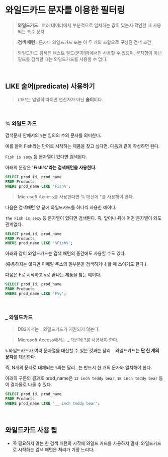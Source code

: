 # 와일드카드 문자를 이용한 필터링

> **와일드카드** : 여러 데이터에서 부분적으로 일치하는 값이 있는지 확인할 때 사용되는 특수 문자

> **검색 패턴** : 문자나 와일드카드 또는 이 두 개의 조합으로 구성된 검색 조건

> 와일드카드 검색은 텍스트 필드(문자열)에서만 사용할 수 있으며, 문자형이 아닌 필드를 검색할 때는 와일드카드를 사용할 수 없다.

<br>

## LIKE 술어(predicate) 사용하기

> `LIKE`는 엄밀히 따지면 연산자가 아닌 **술어**이다.

<br>

### % 와일드 카드

검색문자 안에서의 `%`는 임의의 수의 문자를 의미한다.

예를 들어 Fish라는 단어로 시작하는 제품을 찾고 싶다면, 다음과 같이 작성하면 된다.

`Fish is sexy` 등 문자열이 있다면 검색된다.

아래의 문장은 **'Fish%'라는 검색패턴을 사용한다.**

```sql
SELECT prod_id, prod_name
FROM Products
WHERE prod_name LIKE 'Fish%';
```

> Microsoft Access를 사용한다면 % 대신에 \*를 사용해야 한다.

다음은 검색패턴 양 끝에 와일드카드를 하나씩 사용한 예이다.

`The Fish is sexy` 등 문자열이 있다면 검색된다. 즉, 앞이나 뒤에 어떤 문자열이 와도 관계없다.

```sql
SELECT prod_id, prod_name
FROM Products
WHERE prod_name LIKE '%Fish%';
```

아래와 같이 와일드카드는 검색 패턴의 중간에도 사용할 수도 있다.

(유용하지는 않지만 이메일 주소의 일부분을 검색하거나 할 때 쓰이기도 한다.)

다음은 F로 시작하고 y로 끝나는 제품을 찾는 예이다.

```sql
SELECT prod_id, prod_name
FROM Products
WHERE prod_name LIKE 'F%y';
```

<br>

### \_ 와일드카드

> DB2에서는 \_ 와일드카드가 지원되지 않는다.

> Microsoft Access에서는 \_ 대신에 ?를 사용해야 한다.

`%` 와일드카드가 여러 문자열을 대신할 수 있는 것과는 달리 `_` 와일드카드는 **단 한 개의 문자**를 대신한다.

즉, N개의 문자로 대체되는 `%`와는 달리 `_`는 반드시 한 개의 문자와 일치해야 한다.

아래의 구문의 결과호 prod_name은 `12 inch teddy bear`, `18 inch teddy bear` 등이 결과물로 나올 수 있다.

```sql
SELECT prod_id, prod_name
FROM Products
WHERE prod_name LIKE '__ inch teddy bear';
```

<br>

## 와일드카드 사용 팁

- 꼭 필요하지 않는 한 검색 패턴의 시작에 와일드 카드를 사용하지 말자. 와일드카드로 시작하는 검색 패턴은 처리가 가장 느리다.

